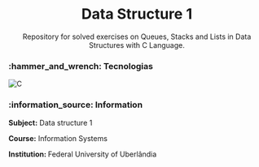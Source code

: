 <h1 align="center">Data Structure 1</h1>

<p align="center">Repository for solved exercises on Queues, Stacks and Lists in Data Structures with C Language.</p>

<h3> :hammer_and_wrench: Tecnologias </h3>

![C](https://img.shields.io/badge/C-black.svg?style=for-the-badge&logo=c&logoColor=blue)

<h3> :information_source: Information </h3>
<p> <strong>Subject:</strong> Data structure 1 </p>
<p> <strong> Course:</strong> Information Systems
<p> <strong> Institution: </strong>Federal University of Uberlândia
